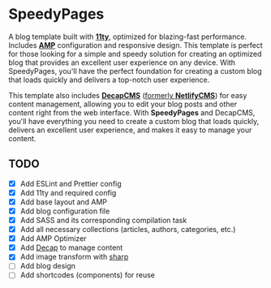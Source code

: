 # SpeedyPages

A blog template built with [**11ty**](https://www.11ty.dev/), optimized for blazing-fast performance. Includes [**AMP**](https://amp.dev/) configuration and responsive design. This template is perfect for those looking for a simple and speedy solution for creating an optimized blog that provides an excellent user experience on any device. With SpeedyPages, you'll have the perfect foundation for creating a custom blog that loads quickly and delivers a top-notch user experience.

This template also includes [**DecapCMS**](https://decapcms.org/) ([formerly **NetlifyCMS**](https://www.netlify.com/blog/netlify-cms-to-become-decap-cms/)) for easy content management, allowing you to edit your blog posts and other content right from the web interface. With **SpeedyPages** and DecapCMS, you'll have everything you need to create a custom blog that loads quickly, delivers an excellent user experience, and makes it easy to manage your content.

## TODO

- [x] Add ESLint and Prettier config
- [x] Add 11ty and required config
- [x] Add base layout and AMP
- [x] Add blog configuration file
- [x] Add SASS and its corresponding compilation task
- [x] Add all necessary collections (articles, authors, categories, etc.)
- [x] Add AMP Optimizer
- [x] Add [Decap](https://decapcms.org/) to manage content
- [x] Add image transform with [sharp](https://sharp.pixelplumbing.com/)
- [ ] Add blog design
- [ ] Add shortcodes (components) for reuse
